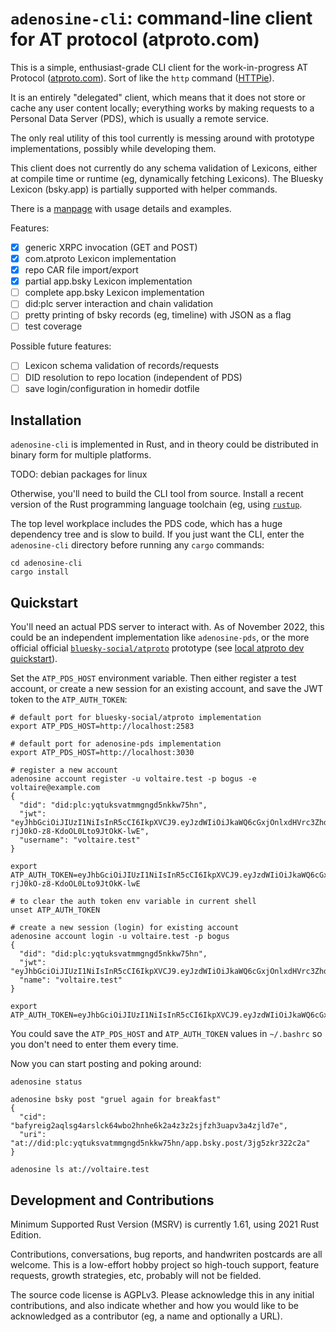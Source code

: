 
`adenosine-cli`: command-line client for AT protocol (atproto.com)
==================================================================

This is a simple, enthusiast-grade CLI client for the work-in-progress AT
Protocol ([atproto.com](https://atproto.com)). Sort of like the `http` command
([HTTPie](https://httpie.io/)).

It is an entirely "delegated" client, which means that it does not store or
cache any user content locally; everything works by making requests to a
Personal Data Server (PDS), which is usually a remote service.

The only real utility of this tool currently is messing around with prototype
implementations, possibly while developing them.

This client does not currently do any schema validation of Lexicons, either at
compile time or runtime (eg, dynamically fetching Lexicons). The Bluesky
Lexicon (bsky.app) is partially supported with helper commands.

There is a [manpage](../extra/adenosine.1.md) with usage details and examples.

Features:

- [x] generic XRPC invocation (GET and POST)
- [x] com.atproto Lexicon implementation
- [x] repo CAR file import/export
- [x] partial app.bsky Lexicon implementation
- [ ] complete app.bsky Lexicon implementation
- [ ] did:plc server interaction and chain validation
- [ ] pretty printing of bsky records (eg, timeline) with JSON as a flag
- [ ] test coverage

Possible future features:

- [ ] Lexicon schema validation of records/requests
- [ ] DID resolution to repo location (independent of PDS)
- [ ] save login/configuration in homedir dotfile

## Installation

`adenosine-cli` is implemented in Rust, and in theory could be distributed in
binary form for multiple platforms.

TODO: debian packages for linux

Otherwise, you'll need to build the CLI tool from source. Install a recent
version of the Rust programming language toolchain (eg, using
[`rustup`](https://rustup.rs/).

The top level workplace includes the PDS code, which has a huge dependency tree
and is slow to build. If you just want the CLI, enter the `adenosine-cli`
directory before running any `cargo` commands:

	cd adenosine-cli
	cargo install


## Quickstart

You'll need an actual PDS server to interact with. As of November 2022, this
could be an independent implementation like `adenosine-pds`, or the more
official official [`bluesky-social/atproto`](https://github.com/bluesky-social/atproto)
prototype (see [local atproto dev quickstart](./../notes/atproto_quickstart.md)).


Set the `ATP_PDS_HOST` environment variable. Then either register a test account,
or create a new session for an existing account, and save the JWT token to the
`ATP_AUTH_TOKEN`:

	# default port for bluesky-social/atproto implementation
	export ATP_PDS_HOST=http://localhost:2583

	# default port for adenosine-pds implementation
	export ATP_PDS_HOST=http://localhost:3030

	# register a new account
	adenosine account register -u voltaire.test -p bogus -e voltaire@example.com
	{
	  "did": "did:plc:yqtuksvatmmgngd5nkkw75hn",
	  "jwt": "eyJhbGciOiJIUzI1NiIsInR5cCI6IkpXVCJ9.eyJzdWIiOiJkaWQ6cGxjOnlxdHVrc3ZhdG1tZ25nZDVua2t3NzVobiIsImlhdCI6MTY2Njk5NjMwNn0.MMQa4JIQdwvhy-rjJ0kO-z8-KdoOL0Lto9JtOkK-lwE",
	  "username": "voltaire.test"
	}

	export ATP_AUTH_TOKEN=eyJhbGciOiJIUzI1NiIsInR5cCI6IkpXVCJ9.eyJzdWIiOiJkaWQ6cGxjOnlxdHVrc3ZhdG1tZ25nZDVua2t3NzVobiIsImlhdCI6MTY2Njk5NjMwNn0.MMQa4JIQdwvhy-rjJ0kO-z8-KdoOL0Lto9JtOkK-lwE

	# to clear the auth token env variable in current shell
	unset ATP_AUTH_TOKEN

	# create a new session (login) for existing account
	adenosine account login -u voltaire.test -p bogus
	{
	  "did": "did:plc:yqtuksvatmmgngd5nkkw75hn",
	  "jwt": "eyJhbGciOiJIUzI1NiIsInR5cCI6IkpXVCJ9.eyJzdWIiOiJkaWQ6cGxjOnlxdHVrc3ZhdG1tZ25nZDVua2t3NzVobiIsImlhdCI6MTY2Njk5NjQxNX0.j2wcF1g9NxT_1AvYRiplNf_jtK6S81y3L38AkcBwOqY",
	  "name": "voltaire.test"
	}

	export ATP_AUTH_TOKEN=eyJhbGciOiJIUzI1NiIsInR5cCI6IkpXVCJ9.eyJzdWIiOiJkaWQ6cGxjOnlxdHVrc3ZhdG1tZ25nZDVua2t3NzVobiIsImlhdCI6MTY2Njk5NjQxNX0.j2wcF1g9NxT_1AvYRiplNf_jtK6S81y3L38AkcBwOqY

You could save the `ATP_PDS_HOST` and `ATP_AUTH_TOKEN` values in `~/.bashrc` so you
don't need to enter them every time.

Now you can start posting and poking around:

    adenosine status

	adenosine bsky post "gruel again for breakfast"
	{
	  "cid": "bafyreig2aqlsg4arslck64wbo2hnhe6k2a4z3z2sjfzh3uapv3a4zjld7e",
	  "uri": "at://did:plc:yqtuksvatmmgngd5nkkw75hn/app.bsky.post/3jg5zkr322c2a"
	}

	adenosine ls at://voltaire.test


## Development and Contributions

Minimum Supported Rust Version (MSRV) is currently 1.61, using 2021 Rust
Edition.

Contributions, conversations, bug reports, and handwriten postcards are all
welcome. This is a low-effort hobby project so high-touch support, feature
requests, growth strategies, etc, probably will not be fielded.

The source code license is AGPLv3. Please acknowledge this in any initial
contributions, and also indicate whether and how you would like to be
acknowledged as a contributor (eg, a name and optionally a URL).
